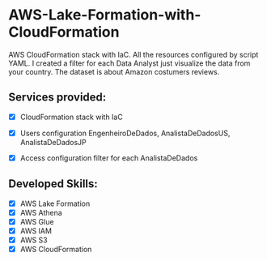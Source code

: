 # AWS-Lake-Formation-with-CloudFormation
AWS CloudFormation stack with IaC. All the resources configured by script YAML. I created a filter for each Data Analyst just visualize the data from your country. The dataset is about Amazon costumers reviews.

## Services provided:
- [x] CloudFormation stack with IaC
- [x] Users configuration EngenheiroDeDados, AnalistaDeDadosUS, AnalistaDeDadosJP
- [x] Access configuration filter for each AnalistaDeDados


## Developed Skills:
- [x] AWS Lake Formation
- [x] AWS Athena
- [x] AWS Glue
- [x] AWS IAM
- [x] AWS S3
- [x] AWS CloudFormation
